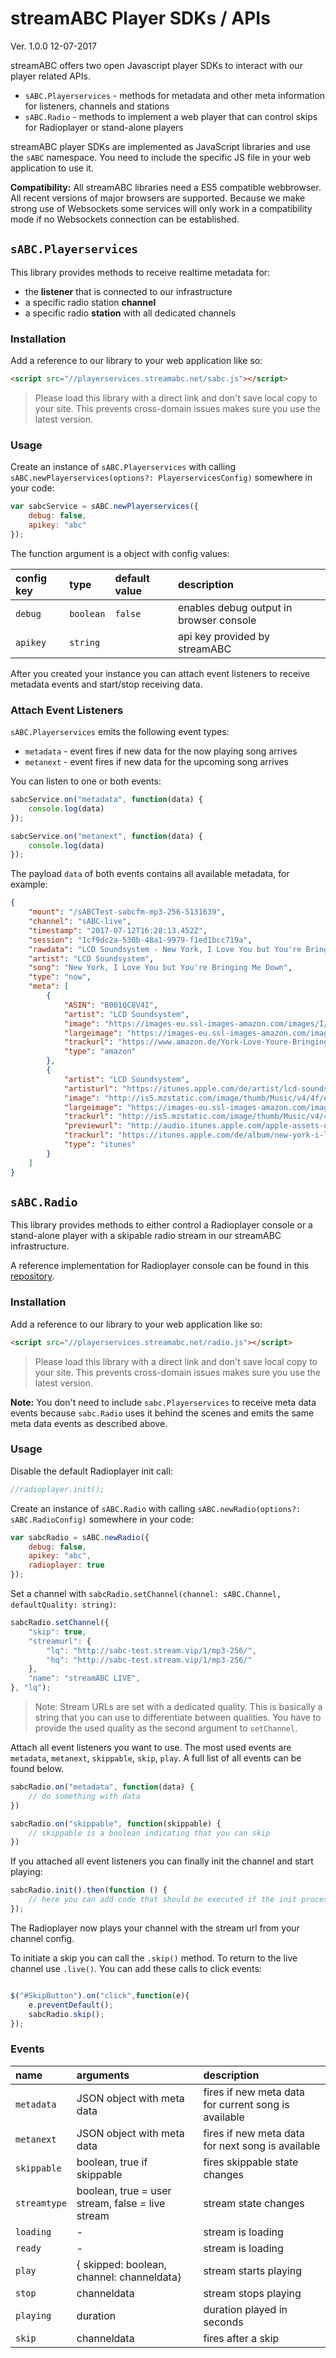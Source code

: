 # streamABC Player SDKs / APIs

Ver. 1.0.0 12-07-2017

streamABC offers two open Javascript player SDKs to interact with our player related APIs.

* `sABC.Playerservices` - methods for metadata and other meta information for listeners, channels and stations
* `sABC.Radio` - methods to implement a web player that can control skips for Radioplayer or stand-alone players

streamABC player SDKs are implemented as JavaScript libraries and use the `sABC` namespace. You need to include the specific JS file in your web application to use it.

**Compatibility:** All streamABC libraries need a ES5 compatible webbrowser. All recent versions of major browsers are supported. Because we make strong use of Websockets some services will only work in a compatibility mode if no Websockets connection can be established.

## `sABC.Playerservices`

This library provides methods to receive realtime metadata for:
* the **listener** that is connected to our infrastructure
* a specific radio station **channel**
* a specific radio **station** with all dedicated channels

### Installation

Add a reference to our library to your web application like so:
```html
<script src="//playerservices.streamabc.net/sabc.js"></script>
```

> Please load this library with a direct link and don't save local copy to your site. This prevents cross-domain issues makes sure you use the latest version.

### Usage

Create an instance of `sABC.Playerservices` with calling `sABC.newPlayerservices(options?: PlayerservicesConfig)` somewhere in your code:
```javascript
var sabcService = sABC.newPlayerservices({
    debug: false,
    apikey: "abc"
});
```

The function argument is a object with config values:


config key | type       | default value | description
:----------|:-----------|:--------------|:-----------
`debug`    | `boolean`  | `false`       | enables debug output in browser console
`apikey`   | `string`   |               | api key provided by streamABC

After you created your instance you can attach event listeners to receive metadata events and start/stop receiving data. 

### Attach Event Listeners

`sABC.Playerservices` emits the following event types:
* `metadata` - event fires if new data for the now playing song arrives 
* `metanext` - event fires if new data for the upcoming song arrives 

You can listen to one or both events:
```javascript
sabcService.on("metadata", function(data) {
    console.log(data)
});

sabcService.on("metanext", function(data) {
    console.log(data)
});
```

The payload `data` of both events contains all available metadata, for example:
```json
{ 
    "mount": "/sABCTest-sabcfm-mp3-256-5131639",
    "channel": "sABC-live", 
    "timestamp": "2017-07-12T16:28:13.452Z", 
    "session": "1cf9dc2a-530b-48a1-9979-f1ed1bcc719a",
    "rawdata": "LCD Soundsystem - New York, I Love You but You're Bringing Me Down",
    "artist": "LCD Soundsystem", 
    "song": "New York, I Love You but You're Bringing Me Down", 
    "type": "now",
    "meta": [
        {
            "ASIN": "B001QC8V4I",
            "artist": "LCD Soundsystem",
            "image": "https://images-eu.ssl-images-amazon.com/images/I/517o3A%2BQ%2BsL._SL160_.jpg",
            "largeimage": "https://images-eu.ssl-images-amazon.com/images/I/517o3A%2BQ%2BsL.jpg",
            "trackurl": "https://www.amazon.de/York-Love-Youre-Bringing-Down/dp/B001QC8V4I?SubscriptionId=AKIAIWBEZNVKMHRC5YOA&tag=momusicle-21&linkCode=xm2&camp=2025&creative=165953&creativeASIN=B001QC8V4I",
            "type": "amazon"
        },
        {
            "artist": "LCD Soundsystem",
            "artisturl": "https://itunes.apple.com/de/artist/lcd-soundsystem/id29525428?uo=4",
            "image": "http://is5.mzstatic.com/image/thumb/Music/v4/4f/e9/df/4fe9df4a-0ae2-0d17-58ce-edfd5f3385c2/source/100x100bb.jpg",
            "largeimage": "https://images-eu.ssl-images-amazon.com/images/I/517o3A%2BQ%2BsL.jpg",
            "trackurl": "http://is5.mzstatic.com/image/thumb/Music/v4/4f/e9/df/4fe9df4a-0ae2-0d17-58ce-edfd5f3385c2/source/600x600bb.jpg",
            "previewurl": "http://audio.itunes.apple.com/apple-assets-us-std-000001/AudioPreview71/v4/72/63/ad/7263adf0-8314-fd7a-20ff-004e121c1fb8/mzaf_6600252372906776921.plus.aac.p.m4a",
            "trackurl": "https://itunes.apple.com/de/album/new-york-i-love-you-but-youre-bringing-me-down/id742432549?i=742434985&uo=4",
            "type": "itunes"
        }
    ]
}
```

## `sABC.Radio`

This library provides methods to either control a Radioplayer console or a stand-alone player with a skipable radio stream in our streamABC infrastructure.

A reference implementation for Radioplayer console can be found in this [repository](https://github.com/streamABC/skiponradio-radioplayer).

### Installation

Add a reference to our library to your web application like so:
```html
<script src="//playerservices.streamabc.net/radio.js"></script>
```

> Please load this library with a direct link and don't save local copy to your site. This prevents cross-domain issues makes sure you use the latest version.

**Note:** You don't need to include `sabc.Playerservices` to receive meta data events because `sabc.Radio` uses it behind the scenes and emits the same meta data events as described above.

### Usage

Disable the default Radioplayer init call:
```javascript
//radioplayer.init();
```

Create an instance of `sABC.Radio` with calling `sABC.newRadio(options?: sABC.RadioConfig)` somewhere in your code:
```javascript
var sabcRadio = sABC.newRadio({
    debug: false,
    apikey: "abc",
    radioplayer: true
});
```            

Set a channel with `sabcRadio.setChannel(channel: sABC.Channel, defaultQuality: string)`:
```javascript
sabcRadio.setChannel({
    "skip": true,
    "streamurl": {
        "lq": "http://sabc-test.stream.vip/1/mp3-256/",
        "hq": "http://sabc-test.stream.vip/1/mp3-256/"
    },
    "name": "streamABC LIVE",
}, "lq");
``` 

> Note: Stream URLs are set with a dedicated quality. This is basically a string that you can use to differentiate between qualities. You have to provide the
used quality as the second argument to `setChannel`.

Attach all event listeners you want to use. The most used events are `metadata`, `metanext`, `skippable`, `skip`, `play`. A full list of all events can be found below.

```javascript
sabcRadio.on("metadata", function(data) {
    // do something with data
})

sabcRadio.on("skippable", function(skippable) {
    // skippable is a boolean indicating that you can skip
})
```

If you attached all event listeners you can finally init the channel and start playing:
```javascript
sabcRadio.init().then(function () {
    // here you can add code that should be executed if the init process is finished
});
```

The Radioplayer now plays your channel with the stream url from your channel config.

To initiate a skip you can call the `.skip()` method. To return to the live channel use `.live()`. You can add these calls to click events:
```javascript

$("#SkipButton").on("click",function(e){
    e.preventDefault();
    sabcRadio.skip();
});

```

### Events

name          | arguments       | description
:-------------|:----------------|:-----------
`metadata`    | JSON object with meta data         | fires if new meta data for current song is available
`metanext`    | JSON object with meta data         | fires if new meta data for next song is available 
`skippable`   | boolean, true if skippable         | fires skippable state changes
`streamtype`   | boolean, true = user stream, false = live stream         | stream state changes
`loading`   | -         | stream is loading
`ready`     | -         | stream is loading
`play`   | { skipped: boolean, channel: channeldata}         | stream starts playing
`stop`   | channeldata         | stream stops playing
`playing`   | duration         | duration played in seconds
`skip`   | channeldata         | fires after a skip